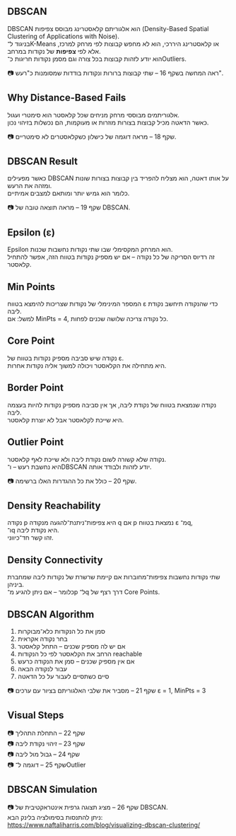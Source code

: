 ## DBSCAN

DBSCAN הוא אלגוריתם קלאסטרינג מבוסס צפיפות (Density-Based Spatial Clustering of Applications with Noise).  
בניגוד ל־K-Means או קלאסטרינג היררכי, הוא לא מחפש קבוצות לפי מרחק למרכז, אלא לפי **צפיפות** של נקודות במרחב.  
הוא יודע לזהות קבוצות בכל צורה וגם מסמן נקודות חריגות כ־Outliers.

📷 ראה המחשה בשקף 16 – שתי קבוצות ברורות ונקודות בודדות שמסומנות כ"רעש".

## Why Distance-Based Fails

אלגוריתמים מבוססי מרחק מניחים שכל קלאסטר הוא סימטרי ועגול.  
כאשר הדאטה מכיל קבוצות בצורות מוזרות או מעוקמות, הם נכשלות בזיהוי נכון.

📷 שקף 18 – מראה דוגמה של כישלון כשקלאסטרים לא סימטריים.

## DBSCAN Result

כאשר מפעילים DBSCAN על אותו דאטה, הוא מצליח להפריד בין קבוצות בצורות שונות ומזהה את הרעש.  
כלומר הוא גמיש יותר ומותאם למצבים אמיתיים.

📷 שקף 19 – מראה תוצאה טובה של DBSCAN.

## Epsilon (ε)

Epsilon הוא המרחק המקסימלי שבו שתי נקודות נחשבות שכנות.  
זה רדיוס הסריקה של כל נקודה – אם יש מספיק נקודות בטווח הזה, אפשר להתחיל קלאסטר.

## Min Points

המספר המינימלי של נקודות שצריכות להימצא בטווח ε כדי שהנקודה תיחשב נקודת ליבה.  
למשל: אם MinPts = 4, כל נקודה צריכה שלושה שכנים לפחות.

## Core Point

נקודה שיש סביבה מספיק נקודות בטווח של ε.  
היא מתחילה את הקלאסטר ויכולה למשוך אליה נקודות אחרות.

## Border Point

נקודה שנמצאת בטווח של נקודת ליבה, אך אין סביבה מספיק נקודות להיות בעצמה ליבה.  
היא שייכת לקלאסטר אבל לא יוצרת קלאסטר.

## Outlier Point

נקודה שלא קשורה לשום נקודת ליבה ולא שייכת לאף קלאסטר.  
היא נחשבת רעש – ו־DBSCAN יודע לזהות ולבודד אותה.

📷 שקף 20 – כולל את כל ההגדרות האלו ברשימה.

## Density Reachability

נקודה p היא צפיפות־ניתנת־להגעה מנקודה q אם p נמצאת בטווח ε מ־q,  
ו־q היא נקודת ליבה.  
זהו קשר חד־כיווני.

## Density Connectivity

שתי נקודות נחשבות צפיפות־מחוברות אם קיימת שרשרת של נקודות ליבה שמחברת ביניהן.  
כלומר – אם ניתן להגיע מ־p ל־q דרך רצף של Core Points.

## DBSCAN Algorithm

1. סמן את כל הנקודות כלא־מבוקרות  
2. בחר נקודה אקראית  
3. אם יש לה מספיק שכנים – התחל קלאסטר  
4. הרחב את הקלאסטר לפי כל הנקודות reachable  
5. אם אין מספיק שכנים – סמן את הנקודה כרעש  
6. עבור לנקודה הבאה  
7. סיים כשתסיים לעבור על כל הדאטה

📷 שקף 21 – מסביר את שלבי האלגוריתם בציור עם ערכים ε = 1, MinPts = 3

## Visual Steps

📷 שקף 22 – התחלת התהליך  
📷 שקף 23 – זיהוי נקודת ליבה  
📷 שקף 24 – גבול מול ליבה  
📷 שקף 25 – דוגמה ל־Outlier

## DBSCAN Simulation

📷 שקף 26 – מציג תצוגה גרפית אינטראקטיבית של DBSCAN.  
ניתן להתנסות בסימולציה בלינק הבא:  
https://www.naftaliharris.com/blog/visualizing-dbscan-clustering/
